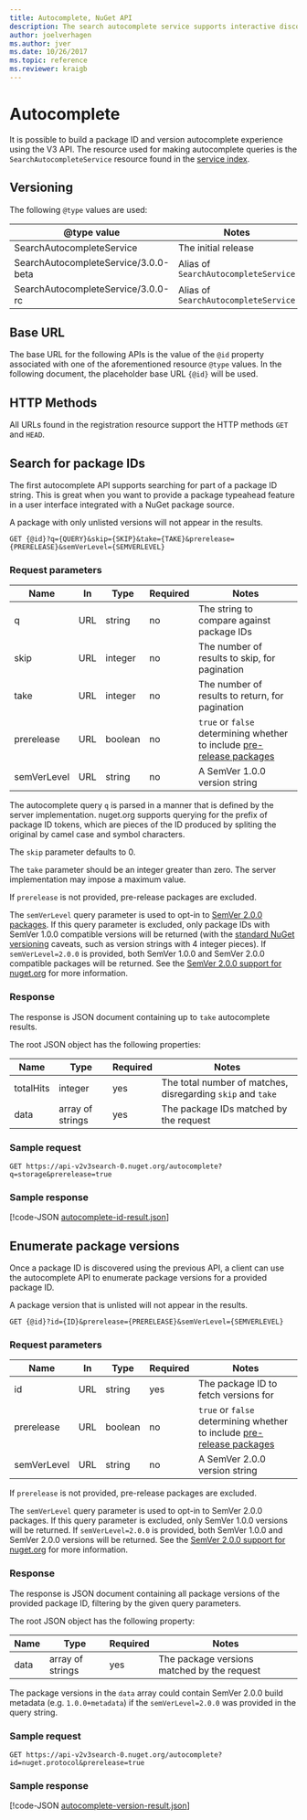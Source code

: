 ```yaml
---
title: Autocomplete, NuGet API
description: The search autocomplete service supports interactive discovery of package IDs and versions.
author: joelverhagen
ms.author: jver
ms.date: 10/26/2017
ms.topic: reference
ms.reviewer: kraigb
---
```


# Autocomplete

It is possible to build a package ID and version autocomplete experience using the V3 API. The resource used for making
autocomplete queries is the `SearchAutocompleteService` resource found in the [service index](service-index.md).

## Versioning

The following `@type` values are used:

@type value                          | Notes
------------------------------------ | -----
SearchAutocompleteService            | The initial release
SearchAutocompleteService/3.0.0-beta | Alias of `SearchAutocompleteService`
SearchAutocompleteService/3.0.0-rc   | Alias of `SearchAutocompleteService`

## Base URL

The base URL for the following APIs is the value of the `@id` property associated with one of the aforementioned
resource `@type` values. In the following document, the placeholder base URL `{@id}` will be used.

## HTTP Methods

All URLs found in the registration resource support the HTTP methods `GET` and `HEAD`.

## Search for package IDs

The first autocomplete API supports searching for part of a package ID string. This is great when you want to provide
a package typeahead feature in a user interface integrated with a NuGet package source.

A package with only unlisted versions will not appear in the results.

    GET {@id}?q={QUERY}&skip={SKIP}&take={TAKE}&prerelease={PRERELEASE}&semVerLevel={SEMVERLEVEL}

### Request parameters

Name        | In     | Type    | Required | Notes
----------- | ------ | ------- | -------- | -----
q           | URL    | string  | no       | The string to compare against package IDs
skip        | URL    | integer | no       | The number of results to skip, for pagination
take        | URL    | integer | no       | The number of results to return, for pagination
prerelease  | URL    | boolean | no       | `true` or `false` determining whether to include [pre-release packages](../create-packages/prerelease-packages.md)
semVerLevel | URL    | string  | no       | A SemVer 1.0.0 version string 

The autocomplete query `q` is parsed in a manner that is defined by the server implementation. nuget.org supports
querying for the prefix of package ID tokens, which are pieces of the ID produced by spliting the original by camel
case and symbol characters.

The `skip` parameter defaults to 0.

The `take` parameter should be an integer greater than zero. The server implementation may impose a maximum value.

If `prerelease` is not provided, pre-release packages are excluded.

The `semVerLevel` query parameter is used to opt-in to
[SemVer 2.0.0 packages](https://github.com/NuGet/Home/wiki/SemVer2-support-for-nuget.org-%28server-side%29#identifying-semver-v200-packages).
If this query parameter is excluded, only package IDs with SemVer 1.0.0 compatible versions will be returned (with the 
[standard NuGet versioning](../reference/package-versioning.md) caveats, such as version strings with 4 integer pieces).
If `semVerLevel=2.0.0` is provided, both SemVer 1.0.0 and SemVer 2.0.0 compatible packages will be returned. See the
[SemVer 2.0.0 support for nuget.org](https://github.com/NuGet/Home/wiki/SemVer2-support-for-nuget.org-%28server-side%29)
for more information.

### Response

The response is JSON document containing up to `take` autocomplete results.

The root JSON object has the following properties:

Name      | Type             | Required | Notes
--------- | ---------------- | -------- | -----
totalHits | integer          | yes      | The total number of matches, disregarding `skip` and `take`
data      | array of strings | yes      | The package IDs matched by the request

### Sample request

    GET https://api-v2v3search-0.nuget.org/autocomplete?q=storage&prerelease=true

### Sample response

[!code-JSON [autocomplete-id-result.json](./_data/autocomplete-id-result.json)]

## Enumerate package versions

Once a package ID is discovered using the previous API, a client can use the autocomplete API to enumerate package
versions for a provided package ID.

A package version that is unlisted will not appear in the results.

    GET {@id}?id={ID}&prerelease={PRERELEASE}&semVerLevel={SEMVERLEVEL}

### Request parameters

Name        | In     | Type    | Required | Notes
----------- | ------ | ------- | -------- | -----
id          | URL    | string  | yes      | The package ID to fetch versions for
prerelease  | URL    | boolean | no       | `true` or `false` determining whether to include [pre-release packages](../create-packages/prerelease-packages.md)
semVerLevel | URL    | string  | no       | A SemVer 2.0.0 version string 

If `prerelease` is not provided, pre-release packages are excluded.

The `semVerLevel` query parameter is used to opt-in to SemVer 2.0.0 packages. If this query parameter is excluded, only
SemVer 1.0.0 versions will be returned. If `semVerLevel=2.0.0` is provided, both SemVer 1.0.0 and SemVer 2.0.0 versions
will be returned. See the [SemVer 2.0.0 support for nuget.org](https://github.com/NuGet/Home/wiki/SemVer2-support-for-nuget.org-%28server-side%29)
for more information.

### Response

The response is JSON document containing all package versions of the provided package ID, filtering by the given query
parameters.

The root JSON object has the following property:

Name      | Type             | Required | Notes
--------- | ---------------- | -------- | -----
data      | array of strings | yes      | The package versions matched by the request

The package versions in the `data` array could contain SemVer 2.0.0 build metadata (e.g. `1.0.0+metadata`) if the
`semVerLevel=2.0.0` was provided in the query string.

### Sample request

    GET https://api-v2v3search-0.nuget.org/autocomplete?id=nuget.protocol&prerelease=true

### Sample response

[!code-JSON [autocomplete-version-result.json](./_data/autocomplete-version-result.json)]
